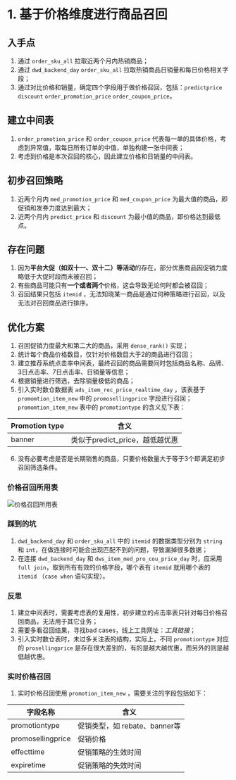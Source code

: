 # 1. 基于价格维度进行商品召回

## 入手点

1. 通过 `order_sku_all` 拉取近两个月内热销商品；
2. 通过 `dwd_backend_day` `order_sku_all` 拉取热销商品日销量和每日价格相关字段；
3. 通过对比价格和销量，确定四个字段用于做价格召回，包括：`predictprice` `discount` `order_promotion_price` `order_coupon_price`。

## 建立中间表

1. `order_promotion_price` 和 `order_coupon_price` 代表每一单的具体价格，考虑到异常值，取每日所有订单的中值，单独构建一张中间表；
2. 考虑到价格是本次召回的核心，因此建立价格和日销量的中间表。

## 初步召回策略

1. 近两个月内 `med_promotion_price` 和 `med_coupon_price` 为最大值的商品，即促销和发券力度达到最大；
2. 近两个月内 `predict_price` 和 `discount` 为最小值的商品，即价格达到最低点。

## 存在问题

1. 因为**平台大促（如双十一、双十二）等活动**的存在，部分优惠商品因促销力度略低于大促时段而未被召回；
2. 有些商品可能只有**一个或者两个**价格，这会导致无论何时都会被召回；
3. 召回结果只包括 `itemid` ，无法知晓某一商品是通过何种策略进行召回，以及无法对召回商品进行排序。

## 优化方案

1. 召回促销力度最大和第二大的商品，采用 `dense_rank()` 实现；
2. 统计每个商品价格数目，仅针对价格数目大于2的商品进行召回；
3. 建立推荐系统点击率中间表，最终召回的商品需要同时包括商品名称、品牌、3日点击率、7日点击率、日销量等信息；
4. 根据销量进行筛选，去除销量极低的商品；
5. 引入实时数仓数据表 `ads_item_rec_price_realtime_day` ，该表基于 `promomtion_item_new` 中的 `promosellingprice` 字段进行召回；`promomtion_item_new` 表中的 `promotiontype` 的含义见下表：

| Promotion type | 含义                            |
| -------------- | ------------------------------- |
| banner         | 类似于predict_price，越低越优惠 |

6. 没有必要考虑是否是长期销售的商品，只要价格数量大于等于3个即满足初步召回筛选条件。

 ### 价格召回所用表

![价格召回所用表](/Users/lry/data/价格召回所用表.jpg)

### 踩到的坑

1. `dwd_backend_day` 和 `order_sku_all` 中的 `itemid` 的数据类型分别为 `string` 和 `int`，在做连接时可能会出现匹配不到的问题，导致漏掉很多数据；
2. 在连接 `dwd_backend_day` 和 `dws_item_med_pro_cou_price_day` 时，应采用 `full join`，取到所有有效的价格字段，哪个表有 `itemid` 就用哪个表的 `itemid` （`case when` 语句实现）。

### 反思

1. 建立中间表时，需要考虑表的复用性，初步建立的点击率表只针对每日价格召回商品，无法用于其它业务；
2. 需要多看召回结果，寻找bad cases，线上工具网址：$工具链接$；
3. 引入实时数仓表时，未过多关注表的结构，实际上，不同 `promotiontype` 对应的 `prosellingprice` 是存在很大差别的，有的是越大越优惠，而另外的则是越低越优惠。

### 实时价格召回

1. 实时价格召回使用 `promotion_item_new` ，需要关注的字段包括如下：

| 字段名称          | 含义                          |
| ----------------- | ----------------------------- |
| promotiontype     | 促销类型，如 rebate、banner等 |
| promosellingprice | 促销价格                      |
| effecttime        | 促销策略的生效时间            |
| expiretime        | 促销策略的失效时间            |
